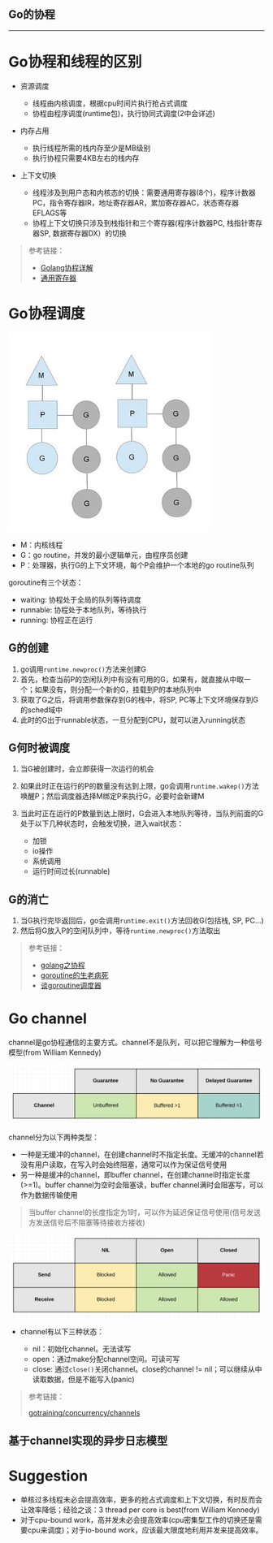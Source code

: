Go的协程
---

---

# Go协程和线程的区别

* 资源调度
	* 线程由内核调度，根据cpu时间片执行抢占式调度
	* 协程由程序调度(runtime包)，执行协同式调度(2中会详述)

* 内存占用
	* 执行线程所需的栈内存至少是MB级别
	* 执行协程只需要4KB左右的栈内存

* 上下文切换
	* 线程涉及到用户态和内核态的切换：需要通用寄存器(8个)，程序计数器PC，指令寄存器IR，地址寄存器AR，累加寄存器AC，状态寄存器EFLAGS等
	* 协程上下文切换只涉及到栈指针和三个寄存器(程序计数器PC, 栈指针寄存器SP, 数据寄存器DX）的切换

> 参考链接：
> 
> * [Golang协程详解](http://www.cnblogs.com/liang1101/p/7285955.html)
> * [通用寄存器](https://blog.csdn.net/sinat_38972110/article/details/72927858)

# Go协程调度

![goroutine](./images/goroutine.jpg)

* M：内核线程
* G：go routine，并发的最小逻辑单元，由程序员创建
* P：处理器，执行G的上下文环境，每个P会维护一个本地的go routine队列

goroutine有三个状态：

* waiting: 协程处于全局的队列等待调度
* runnable: 协程处于本地队列，等待执行
* running: 协程正在运行

## G的创建

1. go调用`runtime.newproc()`方法来创建G
2. 首先，检查当前P的空闲队列中有没有可用的G，如果有，就直接从中取一个；如果没有，则分配一个新的G，挂载到P的本地队列中
3. 获取了G之后，将调用参数保存到G的栈中，将SP, PC等上下文环境保存到G的sched域中
4. 此时的G出于runnable状态，一旦分配到CPU，就可以进入running状态

## G何时被调度

1. 当G被创建时，会立即获得一次运行的机会
2. 如果此时正在运行的P的数量没有达到上限，go会调用`runtime.wakep()`方法唤醒P；然后调度器选择M绑定P来执行G，必要时会新建M
3. 当此时正在运行的P数量到达上限时，G会进入本地队列等待，当队列前面的G处于以下几种状态时，会触发切换，进入wait状态：

	* 加锁
	* io操作
	* 系统调用
	* 运行时间过长(runnable)

## G的消亡

1. 当G执行完毕返回后，go会调用`runtime.exit()`方法回收G(包括栈, SP, PC...)
2. 然后将G放入P的空闲队列中，等待`runtime.newproc()`方法取出

> 参考链接：
> 
> * [golang之协程](http://www.cnblogs.com/chenny7/p/4498322.html)
> * [goroutine的生老病死](https://tiancaiamao.gitbooks.io/go-internals/content/zh/05.2.html)
> * [谈goroutine调度器](https://tonybai.com/2017/06/23/an-intro-about-goroutine-scheduler/)

# Go channel

channel是go协程通信的主要方式。channel不是队列，可以把它理解为一种信号模型(from William Kennedy)

![channel_type](./images/signaling_with_data.png)

channel分为以下两种类型：

* 一种是无缓冲的channel，在创建channel时不指定长度。无缓冲的channel若没有用户读取，在写入时会始终阻塞，通常可以作为保证信号使用
* 另一种是缓冲的channel，即buffer channel，在创建channel时指定长度(>=1)。buffer channel为空时会阻塞读，buffer channel满时会阻塞写，可以作为数据传输使用
	
> 当buffer channel的长度指定为1时，可以作为延迟保证信号使用(信号发送方发送信号后不阻塞等待接收方接收)
		
![channel_state](./images/channel_state.png)

* channel有以下三种状态：

	* nil：初始化channel。无法读写
	* open：通过make分配channel空间。可读可写
	* close: 通过`close()`关闭channel。close的channel != nil；可以继续从中读取数据，但是不能写入(panic)

> 参考链接：
> 
> [gotraining/concurrency/channels](https://github.com/ardanlabs/gotraining/blob/master/topics/go/concurrency/channels/README.md)

## 基于channel实现的异步日志模型

# Suggestion
	
* 单核过多线程未必会提高效率，更多的抢占式调度和上下文切换，有时反而会让效率降低；经验之谈：3 thread per core is best(from William Kennedy)
* 对于cpu-bound work，高并发未必会提高效率(cpu密集型工作的切换还是需要cpu来调度)；对于io-bound work，应该最大限度地利用并发来提高效率。